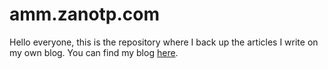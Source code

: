 # amm.zanotp.com
Hello everyone, this is the repository where I back up the articles I write on my own blog. You can find my blog [here](amm.zanotp.com).
